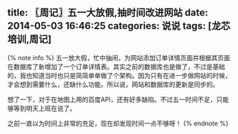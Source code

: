 title: 〖周记〗五一大放假,抽时间改进网站
date: 2014-05-03 16:46:25
categories: 说说
tags: [龙芯培训,周记]
---
{% note info %}
五一放大假，忙中抽闲，为网站添加订单详情页面并根据其页面在数据库了新增加了一个订单详情表。<!--more-->其实之前的数据库也是做了，不过是基础的，我也知道当时也只是简简单单做了个架构。因为只有在进一步做网站的时候，才会想到需要什么，还缺什么功能。所以说，网站和数据库的更新是同步的。

想了一下，对于在地图上用的百度API，还有好多缺陷。不过五一时间不足，只能够等到明天上班在说了。

之前一直以为时间上非常的充足，现在却发现时间一点不够呀！
{% endnote %}
